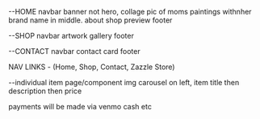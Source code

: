 --HOME
navbar
banner not hero, collage pic of moms paintings withnher brand name in middle.
about
shop preview
footer

--SHOP
navbar
artwork gallery
footer

--CONTACT
navbar
contact card
footer

NAV LINKS - (Home, Shop, Contact, Zazzle Store)

--individual item page/component
img carousel on left,
item title then description then price

payments will be made via venmo cash etc